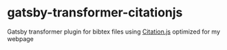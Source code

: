 # gatsby-transformer-citationjs

Gatsby transformer plugin for bibtex files using [Citation.js](https://citation.js.org/) optimized for my webpage
